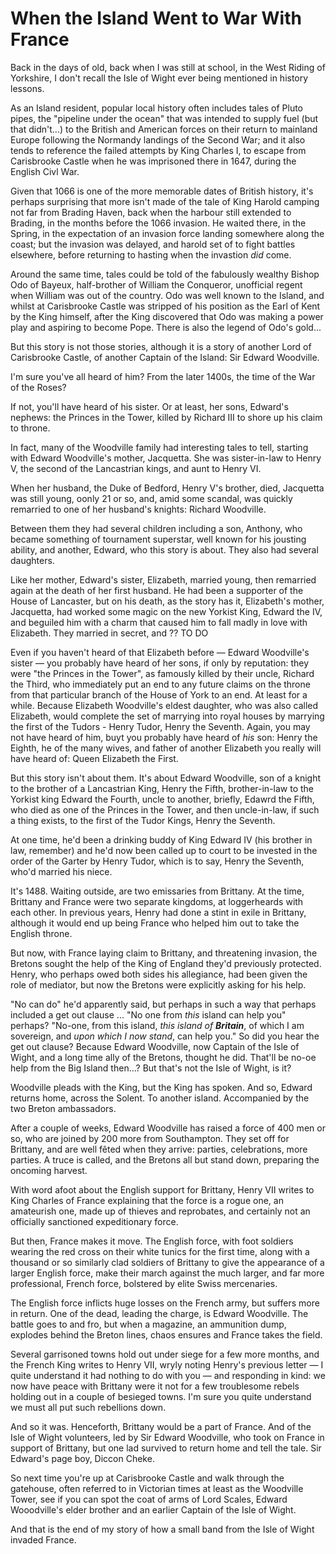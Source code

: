 # When the Island Went to War With France

Back in the days of old, back when I was still at school, in the West Riding of Yorkshire, I don't recall the Isle of Wight ever being mentioned in history lessons.

As an Island resident, popular local history often includes tales of Pluto pipes, the "pipeline under the ocean" that was intended to supply fuel (but that didn't...) to the British and American forces on their return to mainland Europe following the Normandy landings of the Second War; and it also tends to reference the failed attempts by King Charles I, to escape from Carisbrooke Castle when he was imprisoned there in 1647, during the English Civl War.

Given that 1066 is one of the more memorable dates of British history, it's perhaps surprising that more isn't made of the tale of King Harold camping not far from Brading Haven, back when the harbour still extended to Brading, in the months before the 1066 invasion. He waited there, in the Spring, in the expectation of an invasion force landing somewhere along the coast; but the invasion was delayed, and harold set of to fight battles elsewhere, before returning to hasting when the invastion *did* come.

Around the same time, tales could be told of the fabulously wealthy Bishop Odo of Bayeux, half-brother of William the Conqueror, unofficial regent when William was out of the country. Odo was well known to the Island, and whilst at Carisbrooke Castle was stripped of his position as the Earl of Kent by the King himself, after the King discovered that Odo was making a power play and aspiring to become Pope. There is also the legend of Odo's gold...

But this story is not those stories, although it is a story of another Lord of Carisbrooke Castle, of another Captain of the Island: Sir Edward Woodville.

I'm sure you've all heard of him? From the later 1400s, the time of the War of the Roses?

If not, you'll have heard of his sister. Or at least, her sons, Edward's nephews: the Princes in the Tower, killed by Richard III to shore up his claim to throne.

In fact, many of the Woodville family had interesting tales to tell, starting with Edward Woodville's mother, Jacquetta. She was sister-in-law to Henry V, the second of the Lancastrian kings, and aunt to Henry VI.

When her husband, the Duke of Bedford, Henry V's brother, died, Jacquetta was still young, oonly 21 or so, and, amid some scandal, was quickly remarried to one of her husband's knights: Richard Woodville.

Between them they had several children including a son, Anthony, who became something of tournament superstar, well known for his jousting ability, and another, Edward, who this story is about. They also had several daughters.

Like her mother, Edward's sister, Elizabeth, married young, then remarried again at the death of her first husband. He had been a supporter of the House of Lancaster, but on his death, as the story has it, Elizabeth's mother, Jacquetta, had worked some magic on the new Yorkist King, Edward the IV, and beguiled him with a charm that caused him to fall madly in love with Elizabeth. They married in secret, and ?? TO DO

Even if you haven't heard of that Elizabeth before — Edward Woodville's sister —  you probably have heard of her sons, if only by reputation: they were "the Princes in the Tower", as famously killed by their uncle, Richard the Third, who immediately put an end to any future claims on the throne from that particular branch of the House of York to an end. At least for a while. Because Elizabeth Woodville's eldest daughter, who was also called Elizabeth, would complete the set of marrying into royal houses by marrying the first of the Tudors - Henry Tudor, Henry the Seventh. Again, you may not have heard of him, buyt you probably have heard of *his* son: Henry the Eighth, he of the many wives, and father of another Elizabeth you really will have heard of: Queen Elizabeth the First.

But this story isn't about them. It's about Edward Woodville, son of a knight to the brother of a Lancastrian King, Henry the Fifth, brother-in-law to the Yorkist king Edward the Fourth,  uncle to another, briefly, Edawrd the Fifth, who died as one of the Princes in the Tower, and then uncle-in-law, if such a thing exists, to the first of the Tudor Kings, Henry the Seventh.

At one time, he'd been a drinking buddy of King Edward IV (his brother in law, remember) and he'd now been called up to court to be invested in the order of the Garter by Henry Tudor, which is to say, Henry the Seventh, who'd married his niece.

It's 1488. Waiting outside, are two emissaries from Brittany. At the time, Brittany and France were two separate kingdoms, at loggerheards with each other. In previous years, Henry had done a stint in exile in Brittany, although it would end up being France who helped him out to take the English throne.

But now, with France laying claim to Brittany, and threatening invasion, the Bretons sought the help of the King of England they'd previously protected. Henry, who perhaps owed both sides his allegiance, had been given the role of mediator, but now the Bretons were explicitly asking for his help.

"No can do" he'd apparently said, but perhaps in such a way that perhaps included a get out clause ... "No one from *this* island can help you" perhaps? "No-one, from this island, *this island of __Britain__*, of which I am sovereign, and *upon which I now stand*, can help you." So did you hear the get out clause? Because Edward Woodville, now Captain of the Isle of Wight, and a long time ally of the Bretons, thought he did. That'll be no-oe help from the Big Island then...? But that's not the Isle of Wight, is it?

Woodville pleads with the King, but the King has spoken. And so, Edward returns home, across the Solent. To another island. Accompanied by the two Breton ambassadors.

After a couple of weeks, Edward Woodville has raised a force of 400 men or so, who are joined by 200 more from Southampton. They set off for Brittany, and are well fêted when they arrive: parties, celebrations, more parties. A truce is called, and the Bretons all but stand down, preparing the oncoming harvest.

With word afoot about the English support for Brittany, Henry VII writes to King Charles of France explaining that the force is a rogue one, an amateurish one, made up of thieves and reprobates, and certainly not an officially sanctioned expeditionary force.

But then, France makes it move. The English force, with foot soldiers wearing the red cross on their white tunics for the first time, along with a thousand or so similarly clad soldiers of Brittany to give the appearance of a larger English force, make their march against the much larger, and far more professional, French force, bolstered by elite Swiss mercenaries.

The English force inflicts huge losses on the French army, but suffers more in return. One of the dead, leading the charge, is Edward Woodville. The battle goes to and fro, but when a magazine, an ammunition dump, explodes behind the Breton lines, chaos ensures and France takes the field.

Several garrisoned towns hold out under siege for a few more months, and the French King writes to Henry VII, wryly noting Henry's previous letter — I quite understand it had nothing to do with you — and responding in kind: we now have peace with Brittany were it not for a few troublesome rebels holding out in a couple of besieged towns. I'm sure you quite understand we must all put such rebellions down.

And so it was. Henceforth, Brittany would be a part of France. And of the Isle of Wight volunteers, led by Sir Edward Woodville, who took on France in support of Brittany, but one lad survived to return home and tell the tale. Sir Edward's page boy, Diccon Cheke.

So next time you're up at Carisbrooke Castle and walk through the gatehouse, often referred to in Victorian times at least as the Woodville Tower, see if you can spot the coat of arms of Lord Scales, Edward Wooodville's elder brother and an earlier Captain of the Isle of Wight.

And that is the end of my story of how a small band from the Isle of Wight invaded France.
